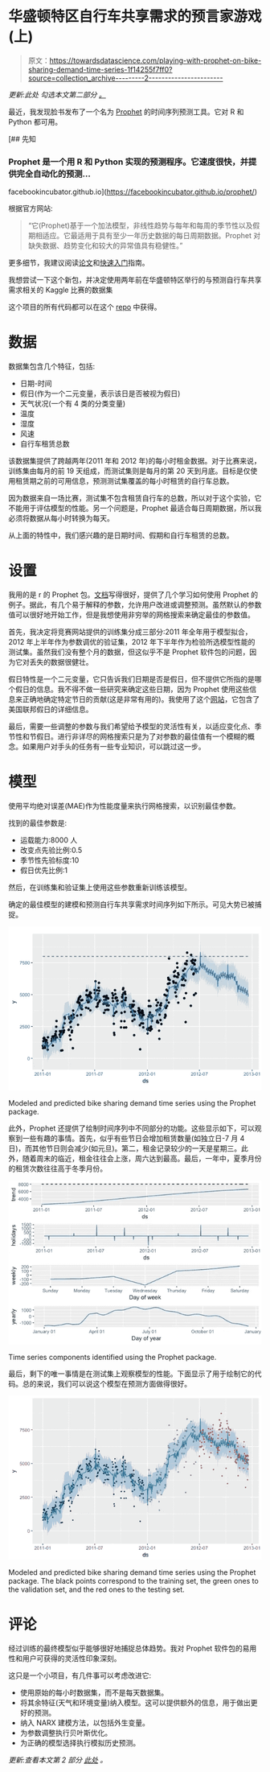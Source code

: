 # 华盛顿特区自行车共享需求的预言家游戏(上)

> 原文：<https://towardsdatascience.com/playing-with-prophet-on-bike-sharing-demand-time-series-1f14255f7ff0?source=collection_archive---------2----------------------->

*更新:此处* *勾选本文第二部分* [*。*](/predicting-bike-sharing-demand-in-washington-d-c-part-2-56af211585a2)

最近，我发现脸书发布了一个名为 [Prophet](https://facebookincubator.github.io/prophet/) 的时间序列预测工具。它对 R 和 Python 都可用。

[](https://facebookincubator.github.io/prophet/) [## 先知

### Prophet 是一个用 R 和 Python 实现的预测程序。它速度很快，并提供完全自动化的预测…

facebookincubator.github.io](https://facebookincubator.github.io/prophet/) 

根据官方网站:

> “它(Prophet)基于一个加法模型，非线性趋势与每年和每周的季节性以及假期相适应。它最适用于具有至少一年历史数据的每日周期数据。Prophet 对缺失数据、趋势变化和较大的异常值具有稳健性。”

更多细节，我建议阅读[论文](https://facebookincubator.github.io/prophet/static/prophet_paper_20170113.pdf)和[快速入门](https://facebookincubator.github.io/prophet/docs/quick_start.html)指南。

我想尝试一下这个新包，并决定使用两年前在华盛顿特区举行的与预测自行车共享需求相关的 Kaggle 比赛的数据集

这个项目的所有代码都可以在这个 [repo](https://github.com/jroberayalas/bikes_prophet/blob/master/experiment.R) 中获得。

# **数据**

数据集包含几个特征，包括:

*   日期-时间
*   假日(作为一个二元变量，表示该日是否被视为假日)
*   天气状况(一个有 4 类的分类变量)
*   温度
*   湿度
*   风速
*   自行车租赁总数

该数据集提供了跨越两年(2011 年和 2012 年)的每小时租金数据。对于比赛来说，训练集由每月的前 19 天组成，而测试集则是每月的第 20 天到月底。目标是仅使用租赁期之前的可用信息，预测测试集覆盖的每小时租赁的自行车总数。

因为数据来自一场比赛，测试集不包含租赁自行车的总数，所以对于这个实验，它不能用于评估模型的性能。另一个问题是，Prophet 最适合每日周期数据，所以我必须将数据从每小时转换为每天。

从上面的特性中，我们感兴趣的是日期时间、假期和自行车租赁的总数。

# 设置

我用的是 r 的 Prophet 包。[文档](https://facebookincubator.github.io/prophet/docs/quick_start.html)写得很好，提供了几个学习如何使用 Prophet 的例子。据此，有几个易于解释的参数，允许用户改进或调整预测。虽然默认的参数值可以很好地开始工作，但是我想使用非穷举的网格搜索来确定最佳的参数值。

首先，我决定将竞赛网站提供的训练集分成三部分:2011 年全年用于模型拟合，2012 年上半年作为参数调优的验证集，2012 年下半年作为检验所选模型性能的测试集。虽然我们没有整个月的数据，但这似乎不是 Prophet 软件包的问题，因为它对丢失的数据很健壮。

假日特性是一个二元变量，它只告诉我们日期是否是假日，但不提供它所指的是哪个假日的信息。我不得不做一些研究来确定这些日期，因为 Prophet 使用这些信息来正确地确定特定节日的贡献(这是非常有用的)。我使用了这个[网站](http://www.officeholidays.com/countries/usa/2011.php)，它包含了美国联邦假日的详细信息。

最后，需要一些调整的参数与我们希望给予模型的灵活性有关，以适应变化点、季节性和节假日。进行非详尽的网格搜索只是为了对参数的最佳值有一个模糊的概念。如果用户对手头的任务有一些专业知识，可以跳过这一步。

# 模型

使用平均绝对误差(MAE)作为性能度量来执行网格搜索，以识别最佳参数。

找到的最佳参数是:

*   运载能力:8000 人
*   改变点先验比例:0.5
*   季节性先验标度:10
*   假日优先比例:1

然后，在训练集和验证集上使用这些参数重新训练该模型。

确定的最佳模型的建模和预测自行车共享需求时间序列如下所示。可见大势已被捕捉。

![](img/25110d5d5fed1b39e51a30b314f224f6.png)

Modeled and predicted bike sharing demand time series using the Prophet package.

此外，Prophet 还提供了绘制时间序列中不同部分的功能。这些显示如下，可以观察到一些有趣的事情。首先，似乎有些节日会增加租赁数量(如独立日-7 月 4 日)，而其他节日则会减少(如元旦)。第二，租金记录较少的一天是星期三。此外，随着周末的临近，租金往往会上涨，周六达到最高。最后，一年中，夏季月份的租赁次数往往高于冬季月份。

![](img/b5ff5ef0c3c684be92a76878fcbb84a5.png)

Time series components identified using the Prophet package.

最后，剩下的唯一事情是在测试集上观察模型的性能。下面显示了用于绘制它的代码。总的来说，我们可以说这个模型在预测方面做得很好。

![](img/80b155b8354ad4194b7a192e4ccf55cc.png)

Modeled and predicted bike sharing demand time series using the Prophet package. The black points correspond to the training set, the green ones to the validation set, and the red ones to the testing set.

# 评论

经过训练的最终模型似乎能够很好地捕捉总体趋势。我对 Prophet 软件包的易用性和用户可获得的灵活性印象深刻。

这只是一个小项目，有几件事可以考虑改进它:

*   使用原始的每小时数据集，而不是每天数据集。
*   将其余特征(天气和环境变量)纳入模型。这可以提供额外的信息，用于做出更好的预测。
*   纳入 NARX 建模方法，以包括外生变量。
*   为参数调整执行贝叶斯优化。
*   为正确的模型选择执行模拟历史预测。

*更新:查看本文第 2 部分* [*此处*](/predicting-bike-sharing-demand-in-washington-d-c-part-2-56af211585a2) *。*